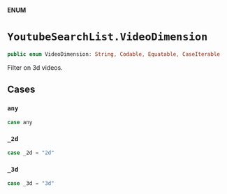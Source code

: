 **ENUM**

# `YoutubeSearchList.VideoDimension`

```swift
public enum VideoDimension: String, Codable, Equatable, CaseIterable
```

Filter on 3d videos.

## Cases
### `any`

```swift
case any
```

### `_2d`

```swift
case _2d = "2d"
```

### `_3d`

```swift
case _3d = "3d"
```
